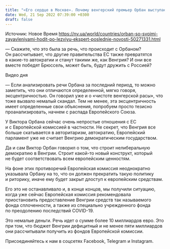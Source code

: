 ```yaml
---
title: "«Его сердце в Москве». Почему венгерский премьер Орбан выступает с контроверсионными заявлениями и «ходит по лезвию» — отвечает эксперт"
date: Wed, 21 Sep 2022 07:39:00 +0300
draft: false
---
```

Источник: Новое Время https://nv.ua/world/countries/orban-so-svoimi-zayavleniyami-hodit-po-lezviyu-ekspert-poslednie-novosti-50271331.html


— Скажите, что это была за речь, что происходит с Орбаном? Он рассчитывает, что другие правительства ЕС также превратятся в какие-то автократии и станут такими же, как Венгрия? И они все вместе победят Брюссель, может быть, будут дружить с Россией?

 Видео дня   

— Если анализировать речи Орбана за последний период, то можно заметить, что они отличаются определенной, мягко говоря, эксцентричностью. Он говорил уже и о «чистоте венгерской расы», что тоже вызвало немалый скандал. Тем не менее, эта эксцентричность имеет определенные свои объяснения, попробуем просто тезисно проанализировать, начнем с распада Европейского Союза.

У Виктора Орбана сейчас очень непростые отношения с ЕС и с Европейской комиссией в частности. Не секрет, что Венгрия все больше скатывается в авторитаризм, автократию, Европейский парламент уже не считает Венгрию демократическим государством.

Да и сам Виктор Орбан говорил о том, что строит нелиберальную демократию в Венгрии. Строит какой-то новый конструкт, который не будет соответствовать всем европейским ценностям.

На фоне этих противоречий Европейская комиссия неоднократно указывала Орбану на то, что он должен прекратить такую политику и риторику, иначе ему будет закрыт длоступ к европейским средствам.

Его это не останавливало и, в конце концов, мы получили ситуацию, когда уже сейчас Европейская комиссия рекомендовала приостановить предоставление Венгрии средств так называемого фонда сплоченности, а также из специально учрежденного фонда по преодолению последствий COVID-19.

Это немалые деньги. Речь идет о сумме более 10 миллиардов евро. Это при том, что бюджет Венгрии дефицитный и не менее пяти миллиардов они рассчитывали получить из фондов Европейской комиссии.

Присоединяйтесь к нам в соцсетях Facebook, Telegram и Instagram.
